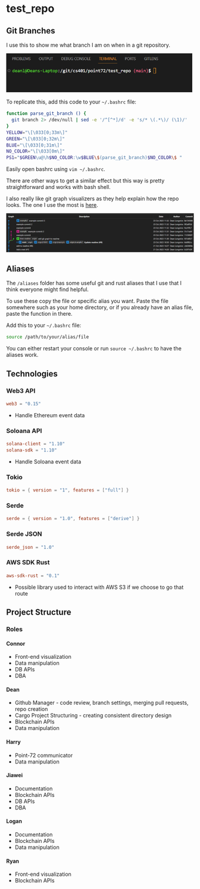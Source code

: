# test_repo
## Git Branches
I use this to show me what branch I am on when in a git repository.

<img src="./images/branch-image.png" alt="screenshot" width="500"/>

To replicate this, add this code to your `~/.bashrc` file:
```sh
function parse_git_branch () {
  git branch 2> /dev/null | sed -e '/^[^*]/d' -e 's/* \(.*\)/ (\1)/'
}
YELLOW="\[\033[0;33m\]"
GREEN="\[\033[0;32m\]"
BLUE="\[\033[0;31m\]"
NO_COLOR="\[\033[0m\]"
PS1="$GREEN\u@\h$NO_COLOR:\w$BLUE\$(parse_git_branch)$NO_COLOR\$ "
```
Easily open bashrc using `vim ~/.bashrc`.

There are other ways to get a similar effect but this way is pretty straightforward and works with bash shell.

I also really like git graph visualizers as they help explain how the repo looks. The one I use the most is [here](https://marketplace.visualstudio.com/items?itemName=mhutchie.git-graph).

<img src="./images/graph-image.png" alt="screenshot" width="900"/>

## Aliases
The `/aliases` folder has some useful git and rust aliases that I use that I think everyone might find helpful.

To use these copy the file or specific alias you want. Paste the file somewhere such as your home directory, or if you already have an alias file, paste the function in there. 

Add this to your `~/.bashrc` file:
```sh
source /path/to/your/alias/file
```

You can either restart your console or run `source ~/.bashrc` to have the aliases work.

## Technologies

### Web3 API

```toml
web3 = "0.15"
```

- Handle Ethereum event data

### Soloana API

```toml
solana-client = "1.10"
solana-sdk = "1.10"
```

- Handle Soloana event data

### Tokio

```toml
tokio = { version = "1", features = ["full"] }
```

### Serde

```toml
serde = { version = "1.0", features = ["derive"] }
```

### Serde JSON

```toml
serde_json = "1.0"
```

### AWS SDK Rust

```toml
aws-sdk-rust = "0.1"
```

- Possible library used to interact with AWS S3 if we choose to go that route

## Project Structure

### Roles

#### Connor

- Front-end visualization
- Data manipulation
- DB APIs
- DBA

#### Dean

- Github Manager - code review, branch settings, merging pull requests, repo creation
- Cargo Project Structuring - creating consistent directory design
- Blockchain APIs
- Data manipulation

#### Harry

- Point-72 communicator
- Data manipulation


#### Jiawei

- Documentation
- Blockchain APIs
- DB APIs
- DBA

#### Logan

- Documentation
- Blockchain APIs
- Data manipulation

#### Ryan

- Front-end visualization
- Blockchain APIs

